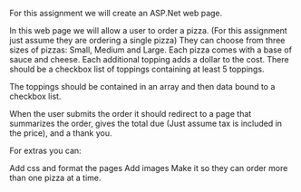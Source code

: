 For this assignment we will create an ASP.Net web page.

In this web page we will allow a user to order a pizza. (For this assignment just assume they are ordering a single pizza) They can choose from three sizes of pizzas: Small, Medium and Large. Each pizza comes with a base of sauce and cheese. Each additional topping adds a dollar to the cost. There should be a checkbox list of toppings containing at least 5 toppings.

The toppings should be contained in an array and then data bound to a checkbox list.

When the user submits the order it should redirect to a page that summarizes the order, gives the total due (Just assume tax is included in the price), and a thank you.

For extras you can:

Add css and format the pages
Add images 
Make it so they can order more than one pizza at a time.